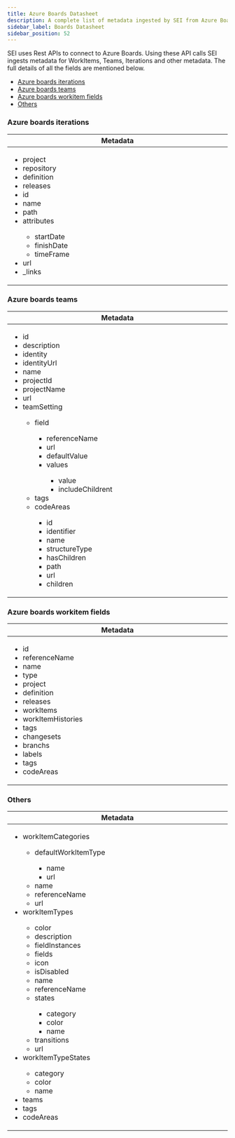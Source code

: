 ```yaml
---
title: Azure Boards Datasheet
description: A complete list of metadata ingested by SEI from Azure Boards
sidebar_label: Boards Datasheet
sidebar_position: 52
---
```


SEI uses Rest APIs to connect to Azure Boards. Using these API calls SEI ingests metadata for WorkItems, Teams, Iterations and other metadata.
The full details of all the fields are mentioned below.

- [Azure boards iterations](#azure-boards-iterations)
- [Azure boards teams](#azure-boards-teams)
- [Azure boards workitem fields](#azure-boards-workitem-fields)
- [Others](#others)

### Azure boards iterations

<table>
  <thead>
    <tr>
      <th width="1000px">Metadata</th>
    </tr>
  </thead>
  <tbody>
    <tr>
      <td width="1000px">
        <ul>
          <li>project</li>
          <li>repository</li>
          <li>definition</li>
          <li>releases</li>
          <li>id</li>
          <li>name</li>
          <li>path</li>
          <li>attributes</li>
            <ul>
              <li>startDate</li>
              <li>finishDate</li>
              <li>timeFrame</li>
            </ul>
          <li>url</li>
          <li>_links</li>
        </ul>
      </td>
    </tr>
  </tbody>
</table>

### Azure boards teams

<table>
  <thead>
    <tr>
      <th width="1000px">Metadata</th>
    </tr>
  </thead>
  <tbody>
    <tr>
      <td width="1000px">
        <ul>
          <li>id</li>
          <li>description</li>
          <li>identity</li>
          <li>identityUrl</li>
          <li>name</li>
          <li>projectId</li>
          <li>projectName</li>
          <li>url</li>
          <li>teamSetting</li>
            <ul>
              <li>field</li>
                <ul>
                    <li>referenceName</li>
                    <li>url</li>
                    <li>defaultValue</li>
                    <li>values</li>
                        <ul>
                            <li>value</li>
                            <li>includeChildrent</li>
                        </ul>
                </ul>
              <li>tags</li>
              <li>codeAreas</li>
                <ul>
                    <li>id</li>
                    <li>identifier</li>
                    <li>name</li>
                    <li>structureType</li>
                    <li>hasChildren</li>
                    <li>path</li>
                    <li>url</li>
                    <li>children</li>
                </ul>
            </ul>
        </ul>
      </td>
    </tr>
  </tbody>
</table>

### Azure boards workitem fields

<table>
  <thead>
    <tr>
      <th width="1000px">Metadata</th>
    </tr>
  </thead>
  <tbody>
    <tr>
      <td width="1000px">
        <ul>
          <li>id</li>
          <li>referenceName</li>
          <li>name</li>
          <li>type</li>
          <li>project</li>
          <li>definition</li>
          <li>releases</li>
          <li>workItems</li>
          <li>workItemHistories</li>
          <li>tags</li>
          <li>changesets</li>
          <li>branchs</li>
          <li>labels</li>
          <li>tags</li>
          <li>codeAreas</li>
        </ul>
      </td>
    </tr>
  </tbody>
</table>

### Others

<table>
  <thead>
    <tr>
      <th width="1000px">Metadata</th>
    </tr>
  </thead>
  <tbody>
    <tr>
      <td width="1000px">
        <ul>
          <li>workItemCategories</li>
            <ul>
                <li>defaultWorkItemType</li>
                    <ul>
                        <li>name</li>
                        <li>url</li>
                    </ul>
                <li>name</li>
                <li>referenceName</li>
                <li>url</li>
            </ul>
          <li>workItemTypes</li>
            <ul>
                <li>color</li>
                <li>description</li>
                <li>fieldInstances</li>
                <li>fields</li>
                <li>icon</li>
                <li>isDisabled</li>
                <li>name</li>
                <li>referenceName</li>
                <li>states</li>
                    <ul>
                        <li>category</li>
                        <li>color</li>
                        <li>name</li>
                    </ul>
                <li>transitions</li>
                <li>url</li>
            </ul>
          <li>workItemTypeStates</li>
            <ul>
                <li>category</li>
                <li>color</li>
                <li>name</li>
            </ul>
          <li>teams</li>
          <li>tags</li>
          <li>codeAreas</li>
        </ul>
      </td>
    </tr>
  </tbody>
</table>
